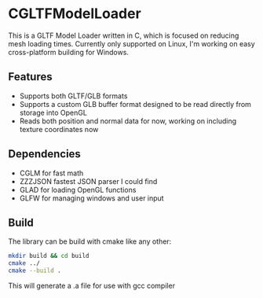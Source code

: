 # CGLTFModelLoader
This is a GLTF Model Loader written in C, which is focused on reducing mesh loading times.
Currently only supported on Linux, I'm working on easy cross-platform building for Windows.

## Features
- Supports both GLTF/GLB formats
- Supports a custom GLB buffer format designed to be read directly from storage into OpenGL
- Reads both position and normal data for now, working on including texture coordinates now

## Dependencies
- CGLM for fast math
- ZZZJSON fastest JSON parser I could find
- GLAD for loading OpenGL functions
- GLFW for managing windows and user input

## Build
The library can be build with cmake like any other:
```bash
mkdir build && cd build
cmake ../
cmake --build .
```
This will generate a .a file for use with gcc compiler

